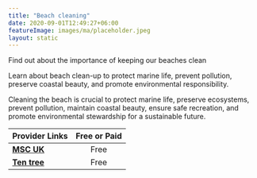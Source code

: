 ```yaml
---
title: "Beach cleaning"
date: 2020-09-01T12:49:27+06:00
featureImage: images/ma/placeholder.jpeg
layout: static
---
```


Find out about the importance of keeping our beaches clean

Learn about beach clean-up to protect marine life, prevent pollution, preserve coastal beauty, and promote environmental responsibility.

Cleaning the beach is crucial to protect marine life, preserve ecosystems, prevent pollution, maintain coastal beauty, ensure safe recreation, and promote environmental stewardship for a sustainable future.

| Provider Links      | Free or Paid  |  
| :-----------          | :--------------:      |  
| [**MSC UK**](https://www.mcsuk.org/what-you-can-do/join-a-beach-clean/great-british-beach-clean/) | Free | 
| [**Ten tree**](https://blog.tentree.com/10-benefits-of-cleaning-up-your-local-beach/) | Free  | 
  

<br/><br/>






